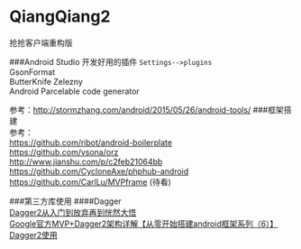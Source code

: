 # QiangQiang2
抢抢客户端重构版

###Android Studio 开发好用的插件
`Settings-->plugins`  
GsonFormat  
ButterKnife Zelezny  
Android Parcelable code generator

参考：http://stormzhang.com/android/2015/05/26/android-tools/
###框架搭建  
参考：  
https://github.com/ribot/android-boilerplate  
https://github.com/vsona/orz  
http://www.jianshu.com/p/c2feb21064bb  
https://github.com/CycloneAxe/phphub-android  
https://github.com/CarlLu/MVPframe  (待看)

###第三方库使用
####Dagger  
[Dagger2从入门到放弃再到恍然大悟](http://www.jianshu.com/p/39d1df6c877d)  
[Google官方MVP+Dagger2架构详解【从零开始搭建android框架系列（6）】](http://www.jianshu.com/p/01d3c014b0b1 )  
[Dagger2使用](http://www.jianshu.com/p/c2feb21064bb)  

